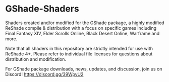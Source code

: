 # GShade-Shaders
Shaders created and/or modified for the GShade package, a highly modified ReShade compile & distribution with a focus on specific games including Final Fantasy XIV, Elder Scrolls Online, Black Desert Online, Warframe and more.

Note that all shaders in this repository are strictly intended for use with ReShade 4+. Please refer to individual file licenses for questions about distribution and modification.

For GShade package downloads, news, updates, and discussion, join us on Discord! https://discord.gg/39WpvU2

